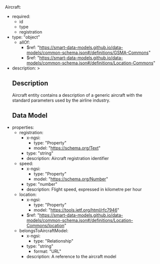 Aircraft:
  - required:
    - id
    - type
    - registration
  - type: "object"
    - allOf:
      - $ref: "https://smart-data-models.github.io/data-models/common-schema.json#/definitions/GSMA-Commons"
      - $ref: "https://smart-data-models.github.io/data-models/common-schema.json#/definitions/Location-Commons"
   - description: >
      ## Description
      Aircraft entity contains a description of a generic aircraft with the standard parameters used by the airline industry.
      ## Data Model
  - properties:
    - registration:
      - x-ngsi:
        - type: "Property"
        - model: "https://schema.org/Text"
      - type: "string"
      - description: Aircraft registration identifier
    - speed:
      - x-ngsi:
        - type: "Property"
        - model: "https://schema.org/Number"
      - type: "number"
      - description: Flight speed, expressed in kilometre per hour
    - location:
      - x-ngsi:
        - type: "Property"
        - model: "https://tools.ietf.org/html/rfc7946"
      - $ref: "https://smart-data-models.github.io/data-models/common-schema.json#/definitions/Location-Commons/location"
    - belongsToAircraftModel:
      - x-ngsi:
        - type: "Relationship"
      - type: "string"
        - format: "URL"
      - description: A reference to the aircraft model